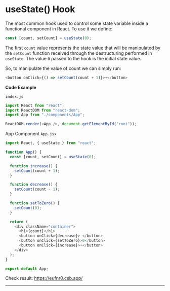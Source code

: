 # useState() Hook
The most common hook used to control some state variable inside a functional component in React. To use it we define:

```js
const [count, setCount] = useState(0);
```

The first ```count``` value represents the state value that will be manipulated by the ```setCount``` function received through the destructuring performed in ```useState```. The value ```0``` passed to the hook is the initial state value.

So, to manipulate the value of count we can simply run:

```js
<button onClick={() => setCount(count + 1)}>+</button>
```

**Code Example**

```index.js```

```js
import React from "react";
import ReactDOM from "react-dom";
import App from "./components/App";

ReactDOM.render(<App />, document.getElementById("root"));
```

App Component ```App.jsx```

```js
import React, { useState } from "react";

function App() {
  const [count, setCount] = useState(0);

  function increase() {
    setCount(count + 1);
  }

  function decrease() {
    setCount(count - 1);
  }

  function setToZero() {
    setCount(0);
  }

  return (
    <div className="container">
      <h1>{count}</h1>
      <button onClick={decrease}>-</button>
      <button onClick={setToZero}>0</button>
      <button onClick={increase}>+</button>
    </div>
  );
}

export default App;
```

Check result: https://eufnr0.csb.app/

***
